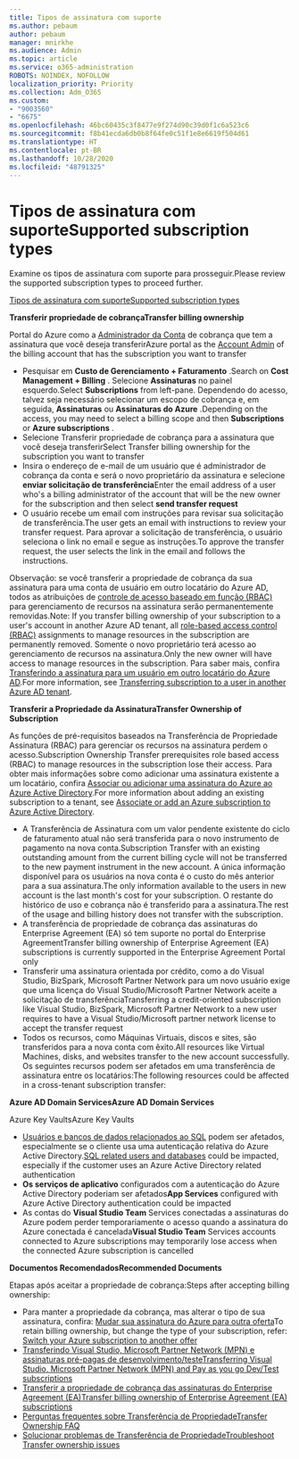 ```yaml
---
title: Tipos de assinatura com suporte
ms.author: pebaum
author: pebaum
manager: mnirkhe
ms.audience: Admin
ms.topic: article
ms.service: o365-administration
ROBOTS: NOINDEX, NOFOLLOW
localization_priority: Priority
ms.collection: Adm_O365
ms.custom:
- "9003560"
- "6675"
ms.openlocfilehash: 46bc60435c3f8477e9f274d90c39d0f1c6a523c6
ms.sourcegitcommit: f8b41ecda6db0b8f64fe0c51f1e8e6619f504d61
ms.translationtype: HT
ms.contentlocale: pt-BR
ms.lasthandoff: 10/28/2020
ms.locfileid: "48791325"
---
```

# <a name="supported-subscription-types"></a><span data-ttu-id="4ed1f-102">Tipos de assinatura com suporte</span><span class="sxs-lookup"><span data-stu-id="4ed1f-102">Supported subscription types</span></span>

<span data-ttu-id="4ed1f-103">Examine os tipos de assinatura com suporte para prosseguir.</span><span class="sxs-lookup"><span data-stu-id="4ed1f-103">Please review the supported subscription types to proceed further.</span></span>

[<span data-ttu-id="4ed1f-104">Tipos de assinatura com suporte</span><span class="sxs-lookup"><span data-stu-id="4ed1f-104">Supported subscription types</span></span>](https://docs.microsoft.com/azure/billing/billing-subscription-transfer?WT.mc_id=Portal-Microsoft_Azure_Support#supported-subscription-types)

<span data-ttu-id="4ed1f-105">**Transferir propriedade de cobrança**</span><span class="sxs-lookup"><span data-stu-id="4ed1f-105">**Transfer billing ownership**</span></span>

<span data-ttu-id="4ed1f-106">Portal do Azure como a [Administrador da Conta](https://ms.portal.azure.com/) de cobrança que tem a assinatura que você deseja transferir</span><span class="sxs-lookup"><span data-stu-id="4ed1f-106">Azure portal as the [Account Admin](https://ms.portal.azure.com/) of the billing account that has the subscription you want to transfer</span></span>

- <span data-ttu-id="4ed1f-107">Pesquisar em **Custo de Gerenciamento + Faturamento** .</span><span class="sxs-lookup"><span data-stu-id="4ed1f-107">Search on **Cost Management + Billing** .</span></span> <span data-ttu-id="4ed1f-108">Selecione **Assinaturas** no painel esquerdo.</span><span class="sxs-lookup"><span data-stu-id="4ed1f-108">Select **Subscriptions** from left-pane.</span></span> <span data-ttu-id="4ed1f-109">Dependendo do acesso, talvez seja necessário selecionar um escopo de cobrança e, em seguida, **Assinaturas** ou **Assinaturas do Azure** .</span><span class="sxs-lookup"><span data-stu-id="4ed1f-109">Depending on the access, you may need to select a billing scope and then **Subscriptions** or **Azure subscriptions** .</span></span>
- <span data-ttu-id="4ed1f-110">Selecione Transferir propriedade de cobrança para a assinatura que você deseja transferir</span><span class="sxs-lookup"><span data-stu-id="4ed1f-110">Select Transfer billing ownership for the subscription you want to transfer</span></span>
- <span data-ttu-id="4ed1f-111">Insira o endereço de e-mail de um usuário que é administrador de cobrança da conta e será o novo proprietário da assinatura e selecione **enviar solicitação de transferência**</span><span class="sxs-lookup"><span data-stu-id="4ed1f-111">Enter the email address of a user who's a billing administrator of the account that will be the new owner for the subscription and then select **send transfer request**</span></span>
- <span data-ttu-id="4ed1f-112">O usuário recebe um email com instruções para revisar sua solicitação de transferência.</span><span class="sxs-lookup"><span data-stu-id="4ed1f-112">The user gets an email with instructions to review your transfer request.</span></span> <span data-ttu-id="4ed1f-113">Para aprovar a solicitação de transferência, o usuário seleciona o link no email e segue as instruções.</span><span class="sxs-lookup"><span data-stu-id="4ed1f-113">To approve the transfer request, the user selects the link in the email and follows the instructions.</span></span>

<span data-ttu-id="4ed1f-114">Observação: se você transferir a propriedade de cobrança da sua assinatura para uma conta de usuário em outro locatário do Azure AD, todos as atribuições de [controle de acesso baseado em função (RBAC)](https://docs.microsoft.com/azure/role-based-access-control/overview?WT.mc_id=Portal-Microsoft_Azure_Support) para gerenciamento de recursos na assinatura serão permanentemente removidas.</span><span class="sxs-lookup"><span data-stu-id="4ed1f-114">Note: If you transfer billing ownership of your subscription to a user's account in another Azure AD tenant, all [role-based access control (RBAC)](https://docs.microsoft.com/azure/role-based-access-control/overview?WT.mc_id=Portal-Microsoft_Azure_Support) assignments to manage resources in the subscription are permanently removed.</span></span> <span data-ttu-id="4ed1f-115">Somente o novo proprietário terá acesso ao gerenciamento de recursos na assinatura.</span><span class="sxs-lookup"><span data-stu-id="4ed1f-115">Only the new owner will have access to manage resources in the subscription.</span></span> <span data-ttu-id="4ed1f-116">Para saber mais, confira [Transferindo a assinatura para um usuário em outro locatário do Azure AD](https://docs.microsoft.com/azure/active-directory/managed-identities-azure-resources/known-issues?WT.mc_id=Portal-Microsoft_Azure_Support).</span><span class="sxs-lookup"><span data-stu-id="4ed1f-116">For more information, see [Transferring subscription to a user in another Azure AD tenant](https://docs.microsoft.com/azure/active-directory/managed-identities-azure-resources/known-issues?WT.mc_id=Portal-Microsoft_Azure_Support).</span></span>

<span data-ttu-id="4ed1f-117">**Transferir a Propriedade da Assinatura**</span><span class="sxs-lookup"><span data-stu-id="4ed1f-117">**Transfer Ownership of Subscription**</span></span>

<span data-ttu-id="4ed1f-118">As funções de pré-requisitos baseados na Transferência de Propriedade Assinatura (RBAC) para gerenciar os recursos na assinatura perdem o acesso.</span><span class="sxs-lookup"><span data-stu-id="4ed1f-118">Subscription Ownership Transfer prerequisites role based access (RBAC) to manage resources in the subscription lose their access.</span></span> <span data-ttu-id="4ed1f-119">Para obter mais informações sobre como adicionar uma assinatura existente a um locatário, confira [Associar ou adicionar uma assinatura do Azure ao Azure Active Directory](https://docs.microsoft.com/azure/active-directory/fundamentals/active-directory-how-subscriptions-associated-directory?WT.mc_id=Portal-Microsoft_Azure_Support).</span><span class="sxs-lookup"><span data-stu-id="4ed1f-119">For more information about adding an existing subscription to a tenant, see [Associate or add an Azure subscription to Azure Active Directory](https://docs.microsoft.com/azure/active-directory/fundamentals/active-directory-how-subscriptions-associated-directory?WT.mc_id=Portal-Microsoft_Azure_Support).</span></span>

- <span data-ttu-id="4ed1f-120">A Transferência de Assinatura com um valor pendente existente do ciclo de faturamento atual não será transferida para o novo instrumento de pagamento na nova conta.</span><span class="sxs-lookup"><span data-stu-id="4ed1f-120">Subscription Transfer with an existing outstanding amount from the current billing cycle will not be transferred to the new payment instrument in the new account.</span></span> <span data-ttu-id="4ed1f-121">A única informação disponível para os usuários na nova conta é o custo do mês anterior para a sua assinatura.</span><span class="sxs-lookup"><span data-stu-id="4ed1f-121">The only information available to the users in new account is the last month's cost for your subscription.</span></span> <span data-ttu-id="4ed1f-122">O restante do histórico de uso e cobrança não é transferido para a assinatura.</span><span class="sxs-lookup"><span data-stu-id="4ed1f-122">The rest of the usage and billing history does not transfer with the subscription.</span></span>
- <span data-ttu-id="4ed1f-123">A transferência de propriedade de cobrança das assinaturas do Enterprise Agreement (EA) só tem suporte no portal do Enterprise Agreement</span><span class="sxs-lookup"><span data-stu-id="4ed1f-123">Transfer billing ownership of Enterprise Agreement (EA) subscriptions is currently supported in the Enterprise Agreement Portal only</span></span>
- <span data-ttu-id="4ed1f-124">Transferir uma assinatura orientada por crédito, como a do Visual Studio, BizSpark, Microsoft Partner Network para um novo usuário exige que uma licença do Visual Studio/Microsoft Partner Network aceite a solicitação de transferência</span><span class="sxs-lookup"><span data-stu-id="4ed1f-124">Transferring a credit-oriented subscription like Visual Studio, BizSpark, Microsoft Partner Network to a new user requires to have a Visual Studio/Microsoft partner network license to accept the transfer request</span></span>
- <span data-ttu-id="4ed1f-125">Todos os recursos, como Máquinas Virtuais, discos e sites, são transferidos para a nova conta com êxito.</span><span class="sxs-lookup"><span data-stu-id="4ed1f-125">All resources like Virtual Machines, disks, and websites transfer to the new account successfully.</span></span> <span data-ttu-id="4ed1f-126">Os seguintes recursos podem ser afetados em uma transferência de assinatura entre os locatários:</span><span class="sxs-lookup"><span data-stu-id="4ed1f-126">The following resources could be affected in a cross-tenant subscription transfer:</span></span>

<span data-ttu-id="4ed1f-127">**Azure AD Domain Services**</span><span class="sxs-lookup"><span data-stu-id="4ed1f-127">**Azure AD Domain Services**</span></span>

<span data-ttu-id="4ed1f-128">Azure Key Vaults</span><span class="sxs-lookup"><span data-stu-id="4ed1f-128">Azure Key Vaults</span></span>

- <span data-ttu-id="4ed1f-129">[Usuários e bancos de dados relacionados ao SQL](https://docs.microsoft.com/azure/sql-database/sql-database-aad-authentication-configure?WT.mc_id=Portal-Microsoft_Azure_Support) podem ser afetados, especialmente se o cliente usa uma autenticação relativa do Azure Active Directory.</span><span class="sxs-lookup"><span data-stu-id="4ed1f-129">[SQL related users and databases](https://docs.microsoft.com/azure/sql-database/sql-database-aad-authentication-configure?WT.mc_id=Portal-Microsoft_Azure_Support) could be impacted, especially if the customer uses an Azure Active Directory related authentication</span></span>
- <span data-ttu-id="4ed1f-130">**Os serviços de aplicativo** configurados com a autenticação do Azure Active Directory poderiam ser afetados</span><span class="sxs-lookup"><span data-stu-id="4ed1f-130">**App Services** configured with Azure Active Directory authentication could be impacted</span></span>
- <span data-ttu-id="4ed1f-131">As contas do **Visual Studio Team** Services conectadas a assinaturas do Azure podem perder temporariamente o acesso quando a assinatura do Azure conectada é cancelada</span><span class="sxs-lookup"><span data-stu-id="4ed1f-131">**Visual Studio Team** Services accounts connected to Azure subscriptions may temporarily lose access when the connected Azure subscription is cancelled</span></span>

<span data-ttu-id="4ed1f-132">**Documentos Recomendados**</span><span class="sxs-lookup"><span data-stu-id="4ed1f-132">**Recommended Documents**</span></span>

<span data-ttu-id="4ed1f-133">Etapas após aceitar a propriedade de cobrança:</span><span class="sxs-lookup"><span data-stu-id="4ed1f-133">Steps after accepting billing ownership:</span></span>

- <span data-ttu-id="4ed1f-134">Para manter a propriedade da cobrança, mas alterar o tipo de sua assinatura, confira: [Mudar sua assinatura do Azure para outra oferta](https://docs.microsoft.com/azure/billing/billing-how-to-switch-azure-offer?WT.mc_id=Portal-Microsoft_Azure_Support)</span><span class="sxs-lookup"><span data-stu-id="4ed1f-134">To retain billing ownership, but change the type of your subscription, refer: [Switch your Azure subscription to another offer](https://docs.microsoft.com/azure/billing/billing-how-to-switch-azure-offer?WT.mc_id=Portal-Microsoft_Azure_Support)</span></span>
- [<span data-ttu-id="4ed1f-135">Transferindo Visual Studio, Microsoft Partner Network (MPN) e assinaturas pré-pagas de desenvolvimento/teste</span><span class="sxs-lookup"><span data-stu-id="4ed1f-135">Transferring Visual Studio, Microsoft Partner Network (MPN) and Pay as you go Dev/Test subscriptions</span></span>](https://docs.microsoft.com/azure/billing/billing-subscription-transfer?WT.mc_id=Portal-Microsoft_Azure_Support#transferring-visual-studio-microsoft-partner-network-mpn-and-pay-as-you-go-devtest-subscriptions)
- [<span data-ttu-id="4ed1f-136">Transferir a propriedade de cobrança das assinaturas do Enterprise Agreement (EA)</span><span class="sxs-lookup"><span data-stu-id="4ed1f-136">Transfer billing ownership of Enterprise Agreement (EA) subscriptions</span></span>](https://docs.microsoft.com/azure/billing/billing-subscription-transfer?WT.mc_id=Portal-Microsoft_Azure_Support#transfer-billing-ownership-of-enterprise-agreement-ea-subscriptions)
- [<span data-ttu-id="4ed1f-137">Perguntas frequentes sobre Transferência de Propriedade</span><span class="sxs-lookup"><span data-stu-id="4ed1f-137">Transfer Ownership FAQ</span></span>](https://docs.microsoft.com/azure/billing/billing-subscription-transfer?WT.mc_id=Portal-Microsoft_Azure_Support#frequently-asked-questions-faq-for-senders)
- [<span data-ttu-id="4ed1f-138">Solucionar problemas de Transferência de Propriedade</span><span class="sxs-lookup"><span data-stu-id="4ed1f-138">Troubleshoot Transfer ownership issues</span></span>](https://docs.microsoft.com/azure/billing/billing-subscription-transfer?WT.mc_id=Portal-Microsoft_Azure_Support#troubleshooting)